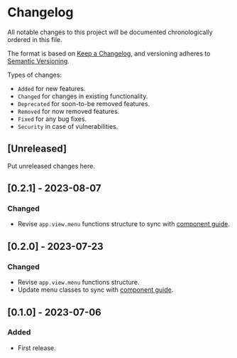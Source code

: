 # Changelog
All notable changes to this project will be documented chronologically ordered
in this file.

The format is based on [Keep a Changelog](https://keepachangelog.com/en/1.0.0/),
and versioning adheres to [Semantic Versioning](https://semver.org/spec/v2.0.0.html).

Types of changes:
* `Added` for new features.
* `Changed` for changes in existing functionality.
* `Deprecated` for soon-to-be removed features.
* `Removed` for now removed features.
* `Fixed` for any bug fixes.
* `Security` in case of vulnerabilities.

## [Unreleased]
Put unreleased changes here.

## [0.2.1] - 2023-08-07
### Changed
- Revise `app.view.menu` functions structure to sync with [component guide](https://github.com/mkfizi/components).

## [0.2.0] - 2023-07-23
### Changed
- Revise `app.view.menu` functions structure.
- Update menu classes to sync with [component guide](https://github.com/mkfizi/components).

## [0.1.0] - 2023-07-06
### Added
- First release.